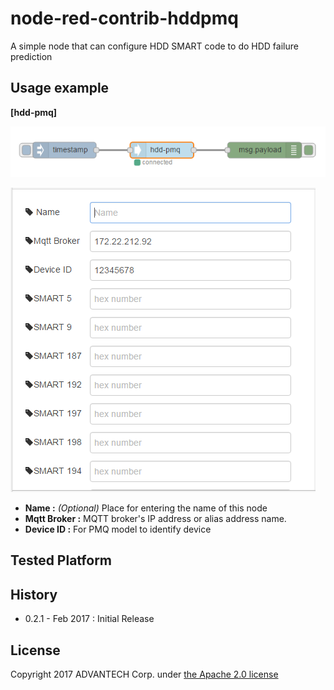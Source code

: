 # node-red-contrib-hddpmq
A simple node that can configure HDD SMART code to do HDD failure prediction

## Usage example
**[hdd-pmq]**

![Flow_wsn-gw](./image/hddpmq_20170123_2.png)

![Edit_wsn-gw](./image/hddpmq_20170123_1.png)

- **Name :** *(Optional)* Place for entering the name of this node
- **Mqtt Broker :** MQTT broker's IP address or alias address name.
- **Device ID :** For PMQ model to identify device



## Tested Platform 

 
## History
- 0.2.1 - Feb 2017 : Initial Release

## License
Copyright 2017 ADVANTECH Corp. under [the Apache 2.0 license](LICENSE)
